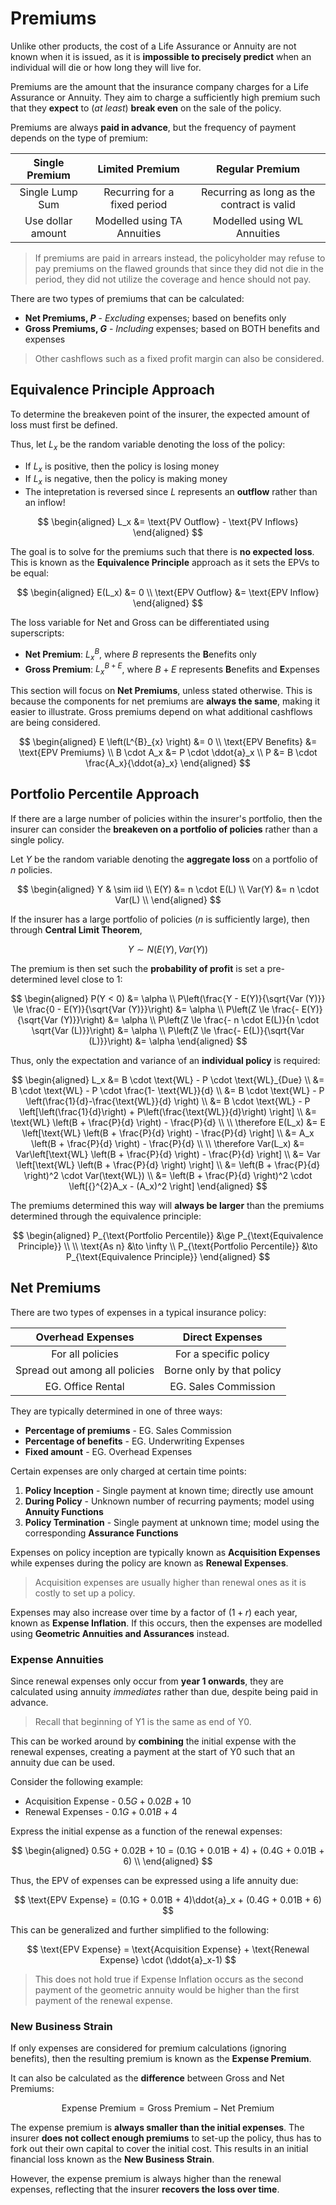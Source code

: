 # **Premiums**

Unlike other products, the cost of a Life Assurance or Annuity are not known when it is issued, as it is **impossible to precisely predict** when an individual will die or how long they will live for.

Premiums are the amount that the insurance company charges for a Life Assurance or Annuity. They aim to charge a sufficiently high premium such that they **expect** to (*at least*) **break even** on the sale of the policy.

Premiums are always **paid in advance**, but the frequency of payment depends on the type of premium:

<center>

| Single Premium | Limited Premium | Regular Premium |
| :-: | :-: | :-: |
| Single Lump Sum | Recurring for a fixed period | Recurring as long as the contract is valid |
| Use dollar amount | Modelled using TA Annuities | Modelled using WL Annuities |

</center>

> If premiums are paid in arrears instead, the policyholder may refuse to pay premiums on the flawed grounds that since they did not die in the period, they did not utilize the coverage and hence should not pay.

There are two types of premiums that can be calculated:

* **Net Premiums, $P$** - *Excluding* expenses; based on benefits only
* **Gross Premiums, $G$** - *Including* expenses; based on BOTH benefits and expenses

> Other cashflows such as a fixed profit margin can also be considered.

## **Equivalence Principle Approach**

To determine the breakeven point of the insurer, the expected amount of loss must first be defined.

Thus, let $L_x$ be the random variable denoting the loss of the policy:

* If $L_x$ is positive, then the policy is losing money
* If $L_x$ is negative, then the policy is making money
* The intepretation is reversed since $L$ represents an **outflow** rather than an inflow!

$$
\begin{aligned}
    L_x
    &= \text{PV Outflow} - \text{PV Inflows}
\end{aligned}
$$

The goal is to solve for the premiums such that there is **no expected loss**. This is known as the **Equivalence Principle** approach as it sets the EPVs to be equal:

$$
\begin{aligned}
    E(L_x) &= 0 \\
    \text{EPV Outflow} &= \text{EPV Inflow}
\end{aligned}
$$

The loss variable for Net and Gross can be differentiated using superscripts:

* **Net Premium**: $L^{B}_{x}$, where $B$ represents the **B**enefits only
* **Gross Premium**: $L^{B+E}_{x}$, where $B+E$ represents **B**enefits and **E**xpenses

This section will focus on **Net Premiums**, unless stated otherwise. This is because the components for net premiums are **always the same**, making it easier to illustrate. Gross premiums depend on what additional cashflows are being considered.

$$
\begin{aligned}
    E \left(L^{B}_{x} \right) &= 0 \\
    \text{EPV Benefits} &= \text{EPV Premiums} \\
    B \cdot A_x &= P \cdot \ddot{a}_x \\
    P &= B \cdot \frac{A_x}{\ddot{a}_x}
\end{aligned}
$$

## **Portfolio Percentile Approach**

If there are a large number of policies within the insurer's portfolio, then the insurer can consider the **breakeven on a portfolio of policies** rather than a single policy.

Let $Y$ be the random variable denoting the **aggregate loss** on a portfolio of $n$ policies.

$$
\begin{aligned}
    Y & \sim iid \\
    E(Y) &= n \cdot E(L) \\
    Var(Y) &= n \cdot Var(L) \\
\end{aligned}
$$

If the insurer has a large portfolio of policies ($n$ is sufficiently large), then through **Central Limit Theorem**,

$$
    Y \sim N(E(Y), Var(Y))
$$

The premium is then set such the **probability of profit** is set a pre-determined level close to 1:

$$
\begin{aligned}
    P(Y < 0) &= \alpha \\
    P\left(\frac{Y - E(Y)}{\sqrt{Var (Y)}} \le \frac{0 - E(Y)}{\sqrt{Var (Y)}}\right) &= \alpha \\
    P\left(Z \le \frac{- E(Y)}{\sqrt{Var (Y)}}\right) &= \alpha \\
    P\left(Z \le \frac{- n \cdot E(L)}{n \cdot \sqrt{Var (L)}}\right) &= \alpha \\
    P\left(Z \le \frac{- E(L)}{\sqrt{Var (L)}}\right) &= \alpha
\end{aligned}
$$

Thus, only the expectation and variance of an **individual policy** is required:

$$
\begin{aligned}
    L_x
    &= B \cdot \text{WL} - P \cdot \text{WL}_{Due} \\
    &= B \cdot \text{WL} - P \cdot \frac{1- \text{WL}}{d} \\
    &= B \cdot \text{WL} - P \left(\frac{1}{d}-\frac{\text{WL}}{d} \right) \\
    &= B \cdot \text{WL} - P \left[\left(\frac{1}{d}\right) + P\left(\frac{\text{WL}}{d}\right) \right] \\
    &= \text{WL} \left(B + \frac{P}{d} \right) - \frac{P}{d} \\
    \\
    \therefore E(L_x)
    &= E \left[\text{WL} \left(B + \frac{P}{d} \right) - \frac{P}{d} \right] \\
    &= A_x \left(B + \frac{P}{d} \right) - \frac{P}{d} \\
    \\
    \therefore Var(L_x)
    &= Var\left[\text{WL} \left(B + \frac{P}{d} \right) - \frac{P}{d} \right] \\
    &= Var \left[\text{WL} \left(B + \frac{P}{d} \right) \right] \\
    &= \left(B + \frac{P}{d} \right)^2 \cdot Var(\text{WL}) \\
    &= \left(B + \frac{P}{d} \right)^2 \cdot \left[{}^{2}A_x - (A_x)^2 \right]
\end{aligned}
$$

The premiums determined this way will **always be larger** than the premiums determined through the equivalence principle:

$$
\begin{aligned}
    P_{\text{Portfolio Percentile}} &\ge P_{\text{Equivalence Principle}} \\
    \\
    \text{As n} &\to \infty \\
    P_{\text{Portfolio Percentile}} &\to P_{\text{Equivalence Principle}}
\end{aligned}
$$

<!-- Why? -->

## **Net Premiums**

There are two types of expenses in a typical insurance policy:

<center>

| **Overhead Expenses** | **Direct Expenses** |
| :-: | :-: |
| For all policies | For a specific policy |
| Spread out among all policies | Borne only by that policy |
| EG. Office Rental | EG. Sales Commission |

</center>

They are typically determined in one of three ways:

* **Percentage of premiums** - EG. Sales Commission
* **Percentage of benefits** - EG. Underwriting Expenses
* **Fixed amount** - EG. Overhead Expenses

Certain expenses are only charged at certain time points:

1. **Policy Inception** - Single payment at known time; directly use amount
2. **During Policy** - Unknown number of recurring payments; model using **Annuity Functions**
3. **Policy Termination** - Single payment at unknown time; model using the corresponding **Assurance Functions**

Expenses on policy inception are typically known as **Acquisition Expenses** while expenses during the policy are known as **Renewal Expenses**.

> Acquisition expenses are usually higher than renewal ones as it is costly to set up a policy.

Expenses may also increase over time by a factor of $(1+r)$ each year, known as **Expense Inflation**. If this occurs, then the expenses are modelled using **Geometric Annuities and Assurances** instead.

### **Expense Annuities**

Since renewal expenses only occur from **year 1 onwards**, they are calculated using annuity *immediates* rather than due, despite being paid in advance.

<!-- Self Made Diagram -->

> Recall that beginning of Y1 is the same as end of Y0.

This can be worked around by **combining** the initial expense with the renewal expenses, creating a payment at the start of Y0 such that an annuity due can be used.

Consider the following example:

* Acquisition Expense - $0.5G + 0.02B + 10$
* Renewal Expenses - $0.1G + 0.01B + 4$

Express the initial expense as a function of the renewal expenses:

$$
\begin{aligned}
    0.5G + 0.02B + 10 = (0.1G + 0.01B + 4) + (0.4G + 0.01B + 6) \\
\end{aligned}
$$

Thus, the EPV of expenses can be expressed using a life annuity due:

$$
    \text{EPV Expense} = (0.1G + 0.01B + 4)\ddot{a}_x + (0.4G + 0.01B + 6)
$$

This can be generalized and further simplified to the following:

$$
    \text{EPV Expense} = \text{Acquisition Expense} + \text{Renewal Expense} \cdot (\ddot{a}_x-1)
$$

> This does not hold true if Expense Inflation occurs as the second payment of the geometric annuity would be higher than the first payment of the renewal expense.

### **New Business Strain**

If only expenses are considered for premium calculations (ignoring benefits), then the resulting premium is known as the **Expense Premium**.

It can also be calculated as the **difference** between Gross and Net Premiums:

$$
    \text{Expense Premium} = \text{Gross Premium} - \text{Net Premium}
$$

The expense premium is **always smaller than the initial expenses**. The insurer **does not collect enough premiums** to set-up the policy, thus has to fork out their own capital to cover the initial cost. This results in an initial financial loss known as the **New Business Strain**.

However, the expense premium is always higher than the renewal expenses, reflecting that the insurer **recovers the loss over time**.
